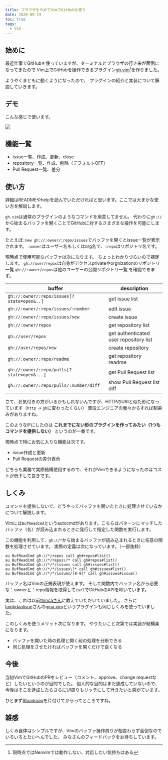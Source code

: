 ```yaml
---
title: ブラウザをやめてVimでGitHubを使う
date: 2020-09-19
toc: true
tags: 
  - Vim
---
```


## 始めに
最近仕事でGitHubを使っていますが、ターミナルとブラウザの行き来が面倒になってきたので
Vim上でGitHubを操作できるプラグイン[gh.vim](https://github.com/skanehira/gh.vim)[^1]を作りました。

ようやくまともに動くようになったので、
プラグインの紹介と実装について解説していきます。

[^1]: 現時点ではNeovimでは動作しない、対応したい気持ちはある

## デモ
こんな感じで使います。

![](https://i.imgur.com/VK6rebH.gif)

## 機能一覧
- issue一覧、作成、更新、close
- repository一覧、作成、削除（デフォルトOFF）
- Pull Request一覧、差分

## 使い方
詳細はREADMEやhelpを読んでいただければと思います。ここでは大まかな使い方を解説します。

`gh.vim`は通常のプラグインのようなコマンドを用意してません。
代わりに`gh://`から始まるバッファを開くことでGitHubに対するさまざまな操作を可能にします。

たとえば`:new gh://:owner/:repo/issues`でバッファを開くとissue一覧が表示されます。
`:owner`はユーザー名もしくはorg名で、`:repo`はリポジトリ名です。

現時点で使用可能なバッファは次になります。
ちょっとわかりづらいので補足します。
`gh://user/repos`は自身がアクセスprivateやorgnizationのリポジトリ一覧
`gh://:owner/repos`は他のユーザーの公開リポジトリ一覧
を確認できます。

| buffer                                     | description                            |
|--------------------------------------------|----------------------------------------|
| `gh://:owner/:repo/issues[?state=open&..]` | get issue list                         |
| `gh://:owner/:repo/issues/:number`         | edit issue                             |
| `gh://:owner/:repo/issues/new`             | create issue                           |
| `gh://:owner/repos`                        | get repository list                    |
| `gh://user/repos`                          | get authenticated user repository list |
| `gh://user/repos/new`                      | create repository                      |
| `gh://:owner/:repo/readme`                 | get repository readme                  |
| `gh://:owner/:repo/pulls[?state=open&...]` | get Pull Request list                  |
| `gh://:owner/:repo/pulls/:number/diff`     | show Pull Request list diff            |

さて、お気付きの方がいるかもしれないんですが、HTTPのURIと似た形になっています（`http` -> `gh`に変わったくらい）
普段エンジニアの我々からすれば馴染みがありますね。

このようなIFにしたのは
**これまでにない形のプラグインを作ってみたい（1つもコマンドを提供しない）**
というのが一番です。

現時点で特にお気に入りな機能は次です。

- issue作成と更新
- Pull Requestの差分表示

どちらも業務で実際結構使用するので、それがVimできるようになったのはコストが低下して良きです。

## しくみ
コマンドを提供しないで、どうやってバッファを開いたときに処理させているかについて解説します。

Vimには`BufReadCmd`というautocmdがあります。こちらはパターンにマッチしたバッファ（名）が読み込まれるときに発行して指定した関数を実行します。

この機能を利用して、`gh://*`から始まるバッファが読み込まれるときに任意の関数を処理させています。
実際の定義は次になっています。（一部抜粋）

```vim
au BufReadCmd gh://*/repos call gh#repos#list()
au BufReadCmd gh://*/repos\?* call gh#repos#list()
au BufReadCmd gh://*/*/issues call gh#issues#list()
au BufReadCmd gh://*/*/issues\?* call gh#issues#list()
au BufReadCmd gh://*/*/issues/[0-9]* call gh#issues#issue()
```

バッファ名はVimの正規表現が使えます。
そして関数内でバッファ名から必要な：ownerと：repo情報を取得して`curl`でGitHubのAPIを叩いています。

実は、これは以前[thincaさん](https://twitter.com/thinca)に教えていただいていました。
さらに[lambdaalisue](https://twitter.com/lambdalisue)さんの[gina.vim](https://github.com/lambdalisue/gina.vim)というプラグインも同じしくみを使っていました。

このしくみを使うメリット次になります。
やりたいこと次第では実装が結構楽になります。

- バッファを開いた時の処理と開く前の処理を分断できる
- 同じ処理をさせたければバッファを開くだけで良くなる

## 今後
当初VimでGitHubのPRをレビュー（コメント、approve、change requestなど）したいというのが目的でした。
個人的な目的はまだ達成していないので、今後はそこを達成したらさらにUI周りもリッチにして行きたいと感がています。

ひとまず[Rloadmap](https://github.com/skanehira/gh.vim#roadmap)を片付けてからってところですね。

## 雑感
しくみ自体はシンプルですが、Vimのバッファ操作周りが相変わらず面倒なのでいろいろとたいへんでした。
みなさんのフィードバックをお待ちしています。
